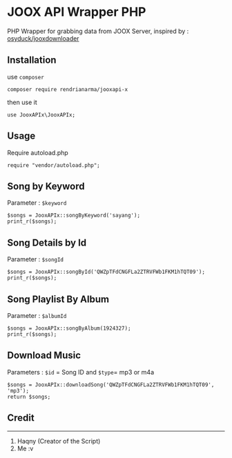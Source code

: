# JOOX API Wrapper PHP
PHP Wrapper for grabbing data from JOOX Server, inspired by : [osyduck/jooxdownloader](https://github.com/osyduck/jooxdownloader)


## Installation 
use `composer`
```
composer require rendrianarma/jooxapi-x

```
then use it
```
use JooxAPIx\JooxAPIx;

```

## Usage
Require autoload.php
```
require "vendor/autoload.php";
```


## Song by Keyword
Parameter : `$keyword`
```
$songs = JooxAPIx::songByKeyword('sayang');
print_r($songs);
```
## Song Details by Id
Parameter : `$songId`
```
$songs = JooxAPIx::songById('QWZpTFdCNGFLa2ZTRVFWb1FKM1hTQT09');
print_r($songs);
```

## Song Playlist By Album
Parameter : `$albumId`
```
$songs = JooxAPIx::songByAlbum(1924327);
print_r($songs);
```

## Download Music
Parameters : `$id` =  Song ID and `$type`= mp3 or m4a
```
$songs = JooxAPIx::downloadSong('QWZpTFdCNGFLa2ZTRVFWb1FKM1hTQT09', 'mp3');
return $songs;
```

## Credit
-------------
1. Haqny (Creator of the Script)
2. Me :v